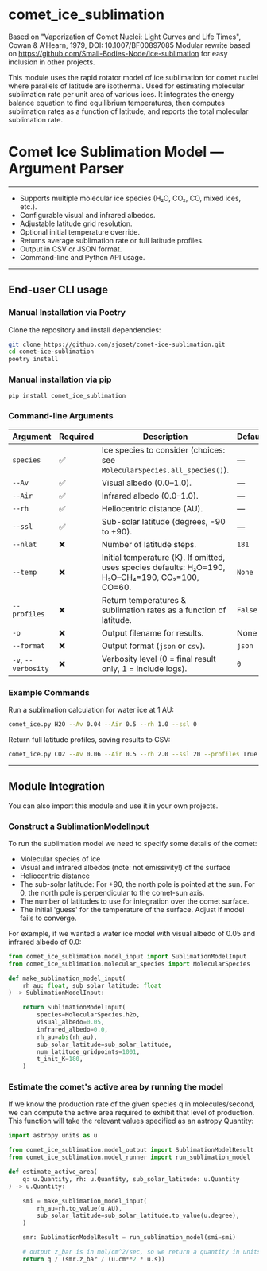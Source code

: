 # comet_ice_sublimation
Based on "Vaporization of Comet Nuclei: Light Curves and Life Times", Cowan & A'Hearn, 1979, DOI: 10.1007/BF00897085
Modular rewrite based on https://github.com/Small-Bodies-Node/ice-sublimation for easy inclusion in other projects.

This module uses the rapid rotator model of ice sublimation for comet nuclei where parallels of latitude are isothermal.
Used for estimating molecular sublimation rate per unit area of various ices.
It integrates the energy balance equation to find equilibrium temperatures, then computes sublimation rates as a function of latitude, and reports the total molecular sublimation rate.



# Comet Ice Sublimation Model — Argument Parser
---
- Supports multiple molecular ice species (H₂O, CO₂, CO, mixed ices, etc.).
- Configurable visual and infrared albedos.
- Adjustable latitude grid resolution.
- Optional initial temperature override.
- Returns average sublimation rate or full latitude profiles.
- Output in CSV or JSON format.
- Command-line and Python API usage.
---

## End-user CLI usage

### Manual Installation via Poetry
Clone the repository and install dependencies:
```bash
git clone https://github.com/sjoset/comet-ice-sublimation.git
cd comet-ice-sublimation
poetry install
```

### Manual installation via pip
```
pip install comet_ice_sublimation
```

### Command-line Arguments
| Argument | Required | Description | Default |
|----------|----------|-------------|---------|
| `species` | ✅ | Ice species to consider (choices: see `MolecularSpecies.all_species()`). | — |
| `--Av` | ✅ | Visual albedo (0.0–1.0). | — |
| `--Air` | ✅ | Infrared albedo (0.0–1.0). | — |
| `--rh` | ✅ | Heliocentric distance (AU). | — |
| `--ssl` | ✅ | Sub-solar latitude (degrees, -90 to +90). | — |
| `--nlat` | ❌ | Number of latitude steps. | `181` |
| `--temp` | ❌ | Initial temperature (K). If omitted, uses species defaults: H₂O=190, H₂O–CH₄=190, CO₂=100, CO=60. | `None` |
| `--profiles` | ❌ | Return temperatures & sublimation rates as a function of latitude. | `False` |
| `-o` | ❌ | Output filename for results. | None |
| `--format` | ❌ | Output format (`json` or `csv`). | `json` |
| `-v`, `--verbosity` | ❌ | Verbosity level (0 = final result only, 1 = include logs). | `0` |

### Example Commands
Run a sublimation calculation for water ice at 1 AU:
```bash
comet_ice.py H2O --Av 0.04 --Air 0.5 --rh 1.0 --ssl 0
```

Return full latitude profiles, saving results to CSV:
```bash
comet_ice.py CO2 --Av 0.06 --Air 0.5 --rh 2.0 --ssl 20 --profiles True -o results.csv --format csv
```

---

## Module Integration

You can also import this module and use it in your own projects.

### Construct a SublimationModelInput
To run the sublimation model we need to specify some details of the comet:
- Molecular species of ice
- Visual and infrared albedos (note: not emissivity!) of the surface
- Heliocentric distance
- The sub-solar latitude: For +90, the north pole is pointed at the sun.  For 0, the north pole is perpendicular to the comet-sun axis.
- The number of latitudes to use for integration over the comet surface.
- The initial 'guess' for the temperature of the surface.  Adjust if model fails to converge.

For example, if we wanted a water ice model with visual albedo of 0.05 and infrared albedo of 0.0:
```python
from comet_ice_sublimation.model_input import SublimationModelInput
from comet_ice_sublimation.molecular_species import MolecularSpecies

def make_sublimation_model_input(
    rh_au: float, sub_solar_latitude: float
) -> SublimationModelInput:

    return SublimationModelInput(
        species=MolecularSpecies.h2o,
        visual_albedo=0.05,
        infrared_albedo=0.0,
        rh_au=abs(rh_au),
        sub_solar_latitude=sub_solar_latitude,
        num_latitude_gridpoints=1001,
        t_init_K=180,
    )
```

### Estimate the comet's active area by running the model
If we know the production rate of the given species q in molecules/second, we can compute the active area required to exhibit that level of production.
This function will take the relevant values specified as an astropy Quantity:
```python
import astropy.units as u

from comet_ice_sublimation.model_output import SublimationModelResult
from comet_ice_sublimation.model_runner import run_sublimation_model

def estimate_active_area(
    q: u.Quantity, rh: u.Quantity, sub_solar_latitude: u.Quantity
) -> u.Quantity:

    smi = make_sublimation_model_input(
        rh_au=rh.to_value(u.AU),
        sub_solar_latitude=sub_solar_latitude.to_value(u.degree),
    )

    smr: SublimationModelResult = run_sublimation_model(smi=smi)

    # output z_bar is in mol/cm^2/sec, so we return a quantity in units of area
    return q / (smr.z_bar / (u.cm**2 * u.s))
```
